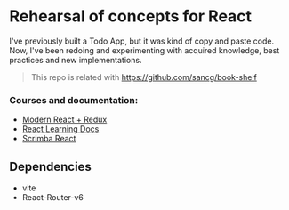 # Rehearsal of concepts for React

I've previously built a Todo App, but it was kind of copy and paste code. Now, I've been redoing and experimenting with acquired knowledge, best practices and new implementations.

> This repo is related with https://github.com/sancg/book-shelf

### Courses and documentation:

- [Modern React + Redux](https://www.udemy.com/course/react-redux/?kw=modern+react&src=sac&couponCode=OF83024E)
- [React Learning Docs](https://react.dev/learn)
- [Scrimba React](https://v2.scrimba.com/learn-react-c0e)

## Dependencies

- vite
- React-Router-v6

